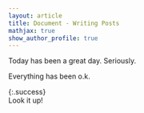 ```yaml
---
layout: article
title: Document - Writing Posts
mathjax: true
show_author_profile: true
---
```


Today has been a great day. Seriously. 
<p>Everything has been o.k.</p>
{:.success}

<div class="button button--secondary button--pill">Look it up!</div>
